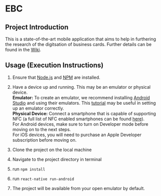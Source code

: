 # EBC

## Project Introduction

This is a state-of-the-art mobile application that aims to help in furthering the research of the digitsation of business cards. Further details can be found in the [Wiki](https://github.com/harrylimp/EBC/wiki).

## Usage (Execution Instructions)

1. Ensure that [Node.js](https://nodejs.org/en/) and [NPM](https://www.npmjs.com/) are installed.

2. Have a device up and running. This may be an emulator or physical device.
<br/>**Emulator:** To create an emulator, we recommend installing [Android Studio](https://developer.android.com/studio/) and using their emulators. This [tutorial](https://developer.android.com/studio/run/managing-avds) may be useful in setting up an emulator correctly.
<br/>**Physical Device:** Connect a smartphone that is capable of supporting NFC (a full list of NFC enabled smartphones can be found [here](https://www.unitag.io/nfc/is-my-phone-compatible-with-nfc)). 
<br/>For Android devices, make sure to turn on Developer mode before moving on to the next steps. 
<br/>For iOS devices, you will need to purchase an Apple Developer subscription before moving on.

3. Clone the project on the local machine

4. Navigate to the project directory in terminal 

5. run `npm install` 

6. run `react-native run-android` 

7. The project will be available from your open emulator by default.
